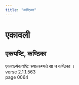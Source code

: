 ```yaml
---
title: "कण्ठिका"
---
```


# एकावली
## एकयष्टि, कण्ठिका
एकावल्येकयष्टिः स्यात्कथ्यते सा च कष्ठिका ।<br />verse 2.1.1.563<br />page 0064

